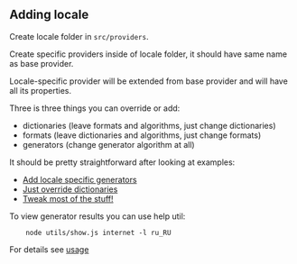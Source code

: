 ## Adding locale

Create locale folder in `src/providers`.

Create specific providers inside of locale folder, it should have same name as base provider.

Locale-specific provider will be extended from base provider and will have all its properties.

Three is three things you can override or add:

- dictionaries (leave formats and algorithms, just change dictionaries)
- formats (leave dictionaries and algorithms, just change formats)
- generators (change generator algorithm at all)

It should be pretty straightforward after looking at examples:

- [Add locale specific generators](https://github.com/boo1ean/casual/blob/master/src/providers/en_US/address.js)
- [Just override dictionaries](https://github.com/boo1ean/casual/blob/master/src/providers/ru_RU/text.js#L2)
- [Tweak most of the stuff!](https://github.com/boo1ean/casual/blob/master/src/providers/ru_RU/address.js)

To view generator results you can use help util:

```
	node utils/show.js internet -l ru_RU
```

For details see [usage](https://github.com/boo1ean/casual/blob/master/utils/usage.txt)
